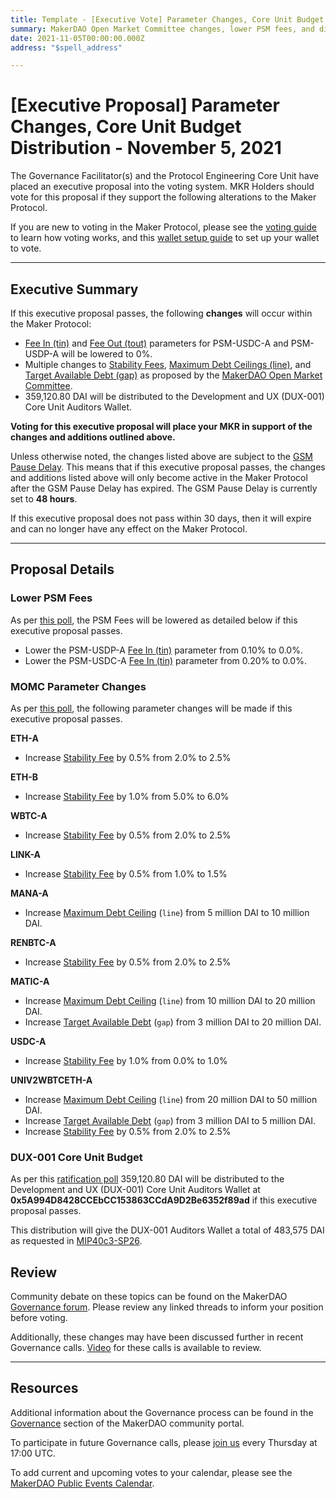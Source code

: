 ```yaml
---
title: Template - [Executive Vote] Parameter Changes, Core Unit Budget Distribution - November 5, 2021
summary: MakerDAO Open Market Committee changes, lower PSM fees, and distribute Development and UX (DUX-001) Core Unit Budget.
date: 2021-11-05T00:00:00.000Z
address: "$spell_address"

---
```

# [Executive Proposal] Parameter Changes, Core Unit Budget Distribution - November 5, 2021

The Governance Facilitator(s) and the Protocol Engineering Core Unit have placed an executive proposal into the voting system. MKR Holders should vote for this proposal if they support the following alterations to the Maker Protocol.

If you are new to voting in the Maker Protocol, please see the [voting guide](https://community-development.makerdao.com/en/learn/governance/how-voting-works/) to learn how voting works, and this [wallet setup guide](https://community-development.makerdao.com/en/learn/governance/voting-setup/) to set up your wallet to vote.

---

## Executive Summary

If this executive proposal passes, the following **changes** will occur within the Maker Protocol:
- [Fee In (tin)](https://makerdao.world/en/learn/governance/module-psm) and [Fee Out (tout)](https://makerdao.world/en/learn/governance/module-psm) parameters for PSM-USDC-A and PSM-USDP-A will be lowered to 0%.
- Multiple changes to [Stability Fees](https://makerdao.world/en/learn/governance/param-stability-fee), [Maximum Debt Ceilings (line)](https://makerdao.world/en/learn/governance/module-dciam), and [Target Available Debt (gap)](https://makerdao.world/en/learn/governance/module-dciam) as proposed by the [MakerDAO Open Market Committee](https://forum.makerdao.com/t/parameter-proposal-group-makerdao-open-market-committee/7355).
- 359,120.80 DAI will be distributed to the Development and UX (DUX-001) Core Unit Auditors Wallet.

**Voting for this executive proposal will place your MKR in support of the changes and additions outlined above.**

Unless otherwise noted, the changes listed above are subject to the [GSM Pause Delay](https://community-development.makerdao.com/en/learn/governance/param-gsm-pause-delay). This means that if this executive proposal passes, the changes and additions listed above will only become active in the Maker Protocol after the GSM Pause Delay has expired. The GSM Pause Delay is currently set to **48 hours**.

If this executive proposal does not pass within 30 days, then it will expire and can no longer have any effect on the Maker Protocol.

---

## Proposal Details

### Lower PSM Fees

As per [this poll](https://vote.makerdao.com/polling/QmSkYED5?network=mainnet#poll-detail), the PSM Fees will be lowered as detailed below if this executive proposal passes.

- Lower the PSM-USDP-A [Fee In (tin)](https://makerdao.world/en/learn/governance/module-psm) parameter from 0.10% to 0.0%.
- Lower the PSM-USDC-A [Fee In (tin)](https://makerdao.world/en/learn/governance/module-psm) parameter from 0.20% to 0.0%.

### MOMC Parameter Changes

As per [this poll](https://vote.makerdao.com/polling/QmXDCCPH?network=mainnet#poll-detail), the following parameter changes will be made if this executive proposal passes.

**ETH-A**
* Increase [Stability Fee](https://community-development.makerdao.com/en/learn/governance/param-stability-fee) by 0.5% from 2.0% to 2.5%

**ETH-B**
* Increase [Stability Fee](https://community-development.makerdao.com/en/learn/governance/param-stability-fee) by 1.0% from 5.0% to 6.0%

**WBTC-A**
* Increase [Stability Fee](https://community-development.makerdao.com/en/learn/governance/param-stability-fee) by 0.5% from 2.0% to 2.5%

**LINK-A**
* Increase [Stability Fee](https://community-development.makerdao.com/en/learn/governance/param-stability-fee) by 0.5% from 1.0% to 1.5%

**MANA-A**
* Increase [Maximum Debt Ceiling](https://makerdao.world/en/learn/governance/module-dciam) (`line`) from 5 million DAI to 10 million DAI.

**RENBTC-A**
* Increase [Stability Fee](https://community-development.makerdao.com/en/learn/governance/param-stability-fee) by 0.5% from 2.0% to 2.5%

**MATIC-A**
* Increase [Maximum Debt Ceiling](https://makerdao.world/en/learn/governance/module-dciam) (`line`) from 10 million DAI to 20 million DAI.
* Increase [Target Available Debt](https://makerdao.world/en/learn/governance/module-dciam) (`gap`) from 3 million DAI to 20 million DAI.

**USDC-A**
* Increase [Stability Fee](https://community-development.makerdao.com/en/learn/governance/param-stability-fee) by 1.0% from 0.0% to 1.0%

**UNIV2WBTCETH-A**
* Increase [Maximum Debt Ceiling](https://makerdao.world/en/learn/governance/module-dciam) (`line`) from 20 million DAI to 50 million DAI.
* Increase [Target Available Debt](https://makerdao.world/en/learn/governance/module-dciam) (`gap`) from 3 million DAI to 5 million DAI.
* Increase [Stability Fee](https://community-development.makerdao.com/en/learn/governance/param-stability-fee) by 0.5% from 2.0% to 2.5%

### DUX-001 Core Unit Budget

As per this [ratification poll](https://vote.makerdao.com/polling/QmSYLL9K?network=mainnet#poll-detail) 359,120.80 DAI will be distributed to the Development and UX (DUX-001) Core Unit Auditors Wallet at **0x5A994D8428CCEbCC153863CCdA9D2Be6352f89ad** if this executive proposal passes.

This distribution will give the DUX-001 Auditors Wallet a total of 483,575 DAI as requested in [MIP40c3-SP26](https://mips.makerdao.com/mips/details/MIP40c3SP26).

## Review

Community debate on these topics can be found on the MakerDAO [Governance forum](https://forum.makerdao.com/). Please review any linked threads to inform your position before voting.

Additionally, these changes may have been discussed further in recent Governance calls. [Video](https://www.youtube.com/playlist?list=PLLzkWCj8ywWNq5-90-Id6VPSsrk4OWVan) for these calls is available to review.

---

## Resources

Additional information about the Governance process can be found in the [Governance](https://community-development.makerdao.com/en/learn/governance) section of the MakerDAO community portal.

To participate in future Governance calls, please [join us](https://github.com/makerdao/community/tree/master/governance/governance-and-risk-meetings) every Thursday at 17:00 UTC.

To add current and upcoming votes to your calendar, please see the [MakerDAO Public Events Calendar](https://calendar.google.com/calendar/embed?src=makerdao.com_3efhm2ghipksegl009ktniomdk%40group.calendar.google.com&ctz=UTC&mode=week&showCalendars=0&showPrint=0).
